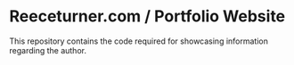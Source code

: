 # Reeceturner.com / Portfolio Website
This repository contains the code required for showcasing information regarding the author.
